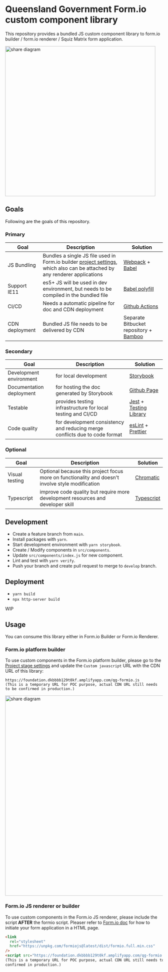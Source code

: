# Queensland Government Form.io custom component library

This repository provides a bundled JS custom component library to form.io builder / form.io renderer / Squiz Matrix form application.

<img src="https://qld-gov-au.github.io/formio/static/media/formio%20custom%20component.5f82e1bf.png" alt="share diagram" width="480" />

## Goals

Following are the goals of this repository.

### Primary

| Goal           | Description                                                                                                                                                                             | Solution                                                                                       |
| -------------- | --------------------------------------------------------------------------------------------------------------------------------------------------------------------------------------- | ---------------------------------------------------------------------------------------------- |
| JS Bundling    | Bundles a single JS file used in Form.io builder [project settings](https://help.form.io/userguide/projects#custom-js-and-css), which also can be attached by any renderer applications | [Webpack](https://webpack.js.org/) + [Babel](https://babeljs.io/)                              |
| Support IE11   | es5+ JS will be used in dev environment, but needs to be compiled in the bundled file                                                                                                   | [Babel polyfill](https://babeljs.io/docs/en/babel-polyfill/)                                   |
| CI/CD          | Needs a automatic pipeline for doc and CDN deployment                                                                                                                                   | [Github Actions](https://github.com/features/actions)                                          |
| CDN deployment | Bundled JS file needs to be delivered by CDN                                                                                                                                            | Separate Bitbucket repository + [Bamboo](https://servicesmadesimpler.govnet.qld.gov.au/bamboo) |

### Secondary

| Goal                     | Description                                                                 | Solution                                                                                                   |
| ------------------------ | --------------------------------------------------------------------------- | ---------------------------------------------------------------------------------------------------------- |
| Development environment  | for local development                                                       | [Storybook](https://storybook.js.org/)                                                                     |
| Documentation deployment | for hosting the doc generated by Storybook                                  | [Github Page](https://pages.github.com/)                                                                   |
| Testable                 | provides testing infrastructure for local testing and CI/CD                 | [Jest](https://jestjs.io/) + [Testing Library](https://testing-library.com/docs/dom-testing-library/intro) |
| Code quality             | for development consistency and reducing merge conflicts due to code format | [esLint](https://eslint.org/) + [Prettier](https://prettier.io/)                                           |

### Optional

| Goal           | Description                                                                                      | Solution                                      |
| -------------- | ------------------------------------------------------------------------------------------------ | --------------------------------------------- |
| Visual testing | Optional because this project focus more on functionality and doesn't involve style modification | [Chromatic](https://www.chromatic.com/)       |
| Typescript     | improve code quality but require more development resources and developer skill                  | [Typescript](https://www.typescriptlang.org/) |

## Development

- Create a feature branch from `main`.
- Install packages with `yarn`.
- Start development environment with `yarn storybook`.
- Create / Modify components in `src/components`.
- Update `src/components/index.js` for new component.
- Lint and test with `yarn verify`.
- Push your branch and create pull request to merge to `develop` branch.

## Deployment

- `yarn build`
- `npx http-server build`

WIP

## Usage

You can consume this library either in Form.io Builder or Form.io Renderer.

### Form.io platform builder

To use custom components in the Form.io platform builder, please go to the [Project stage settings](https://help.form.io/userguide/projects#custom-js-and-css) and update the `Custom javascript` URL with the CDN URL of this library:

```
https://foundation.dkbbbb129t0kf.amplifyapp.com/qg-formio.js
(This is a temporary URL for POC purpose, actual CDN URL still needs to be confirmed in production.)
```

<img src="https://qld-gov-au.github.io/formio/static/media/formioSettings.fbfb01cf.png" alt="share diagram" width="640" />

### Form.io JS renderer or builder

To use custom components in the Form.io JS renderer, please include the script **AFTER** the formio script.
Pleaser refer to [Form.io doc](https://help.form.io/developers/form-renderer#getting-started) for how to initiate your form application in a HTML page.

```html
<link
  rel="stylesheet"
  href="https://unpkg.com/formiojs@latest/dist/formio.full.min.css"
/>
<script src="https://foundation.dkbbbb129t0kf.amplifyapp.com/qg-formio.js"></script>
(This is a temporary URL for POC purpose, actual CDN URL still needs to be
confirmed in production.)
```
